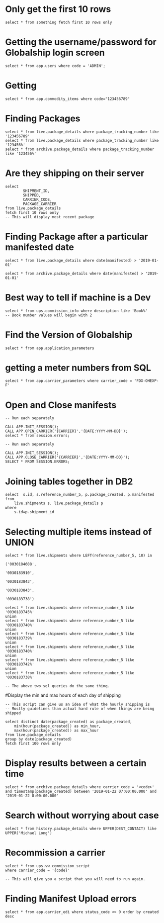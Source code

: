 # Only get the first 10 rows
```
select * from something fetch first 10 rows only
```

# Getting the username/password for Globalship login screen
```
select * from app.users where code = 'ADMIN';
```

# Getting <commodityitemcode>
```
select * from app.commodity_items where code="123456789"
```

# Finding Packages
```
select * from live.package_details where package_tracking_number like '123456789'
select * from live.package_details where package_tracking_number like '123456%'
select * from archive.package_details where package_tracking_number like '123456%'
```
# Are they shipping on their server
```
select
        SHIPMENT_ID,
        SHIPPED,
        CARRIER_CODE,
        PACKAGE_CARRIER
from live.package_details
fetch first 10 rows only
-- This will display most recent package
```

# Finding Package after a particular manifested date
```
select * from live.package_details where date(manifested) > '2019-01-01'

select * from archive.package_details where date(manifested) > '2019-01-01'
```

# Best way to tell if machine is a Dev
```
select * from ups.commission_info where description like 'Book%'
-- Book number values will begin with 2
```

# Find the Version of Globalship
```
select * from app.application_parameters
```

# getting a meter numbers from SQL
```
select * from app.carrier_parameters where carrier_code = 'FDX-OHEXP-F'
```

# Open and Close manifests
```
-- Run each separately

CALL APP.INIT_SESSION();
CALL APP.OPEN_CARRIER('{CARRIER}','{DATE:YYYY-MM-DD}');
select * from session.errors;

-- Run each separately

CALL APP.INIT_SESSION();
CALL APP.CLOSE_CARRIER('{CARRIER}','{DATE:YYYY-MM-DD}');
SELECT * FROM SESSION.ERRORS;
```

# Joining tables together in DB2
```
select  s.id, s.reference_number_5, p.package_created, p.manifested
from
    live.shipments s, live.package_details p
where
    s.id=p.shipment_id
```

# Selecting multiple items instead of UNION
```
select * from live.shipments where LEFT(reference_number_5, 10) in 
                                                                  ('0030184608',
                                                                   '0030183910',
                                                                   '0030183843',
                                                                   '0030183843',
                                                                   '0030183738')

select * from live.shipments where reference_number_5 like '0030183745%'
union
select * from live.shipments where reference_number_5 like '0030183740%'
union
select * from live.shipments where reference_number_5 like '0030183739%'
union
select * from live.shipments where reference_number_5 like '0030183740%'
union
select * from live.shipments where reference_number_5 like '0030183742%'
union
select * from live.shipments where reference_number_5 like '0030183738%'

-- The above two sql queries do the same thing.
```

#Display the min and max hours of each day of shipping
```
-- This script can give us an idea of what the hourly shipping is
-- Mostly guidelines than actual hard rule of when things are being shipped

select distinct date(package_created) as package_created, 
	min(hour(package_created)) as min_hour, 
	max(hour(package_created)) as max_hour
from live.package_details
group by date(package_created)
fetch first 100 rows only
```

# Display results between a certain time
```
select * from archive.package_details where carrier_code = '<code>'
and timestamp(package_created) between '2019-01-22 07:00:00.000' and '2019-01-22 8:00:00.000'
```

# Search without worrying about case
```
select * from history.package_details where UPPER(DEST_CONTACT) like UPPER('Michael Long')
```

# Recommission a carrier
```
select * from ups.vw_commission_script
where carrier_code = '{code}'

-- This will give you a script that you will need to run again.
```

# Finding Manifest Upload errors
```
select * from app.carrier_edi where status_code <> 0 order by created desc
```

